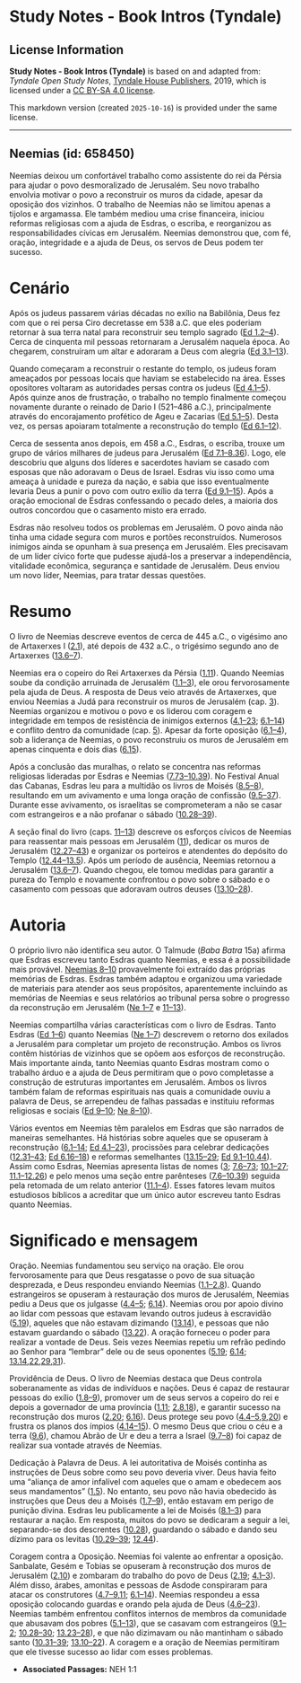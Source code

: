 # Study Notes - Book Intros (Tyndale)

## License Information

**Study Notes - Book Intros (Tyndale)** is based on and adapted from: _Tyndale Open Study Notes_, [Tyndale House Publishers](https://tyndaleopenresources.com/), 2019, which is licensed under a [CC BY-SA 4.0 license](https://creativecommons.org/licenses/by-sa/4.0/legalcode.en).

This markdown version (created `2025-10-16`) is provided under the same license.



--------------------------------

## Neemias (id: 658450)

Neemias deixou um confortável trabalho como assistente do rei da Pérsia para ajudar o povo desmoralizado de Jerusalém. Seu novo trabalho envolvia motivar o povo a reconstruir os muros da cidade, apesar da oposição dos vizinhos. O trabalho de Neemias não se limitou apenas a tijolos e argamassa. Ele também mediou uma crise financeira, iniciou reformas religiosas com a ajuda de Esdras, o escriba, e reorganizou as responsabilidades cívicas em Jerusalém. Neemias demonstrou que, com fé, oração, integridade e a ajuda de Deus, os servos de Deus podem ter sucesso.

Cenário
=======

Após os judeus passarem várias décadas no exílio na Babilônia, Deus fez com que o rei persa Ciro decretasse em 538 a.C. que eles poderiam retornar à sua terra natal para reconstruir seu templo sagrado ([Ed 1\.2–4](https://ref.ly/Ezra1:2-Ezra1:4)). Cerca de cinquenta mil pessoas retornaram a Jerusalém naquela época. Ao chegarem, construíram um altar e adoraram a Deus com alegria ([Ed 3\.1–13](https://ref.ly/Ezra3:1-Ezra3:13)).

Quando começaram a reconstruir o restante do templo, os judeus foram ameaçados por pessoas locais que haviam se estabelecido na área. Esses opositores voltaram as autoridades persas contra os judeus ([Ed 4\.1–5](https://ref.ly/Ezra4:1-Ezra4:5)). Após quinze anos de frustração, o trabalho no templo finalmente começou novamente durante o reinado de Dario I (521–486 a.C.), principalmente através do encorajamento profético de Ageu e Zacarias ([Ed 5\.1–5](https://ref.ly/Ezra5:1-Ezra5:5)). Desta vez, os persas apoiaram totalmente a reconstrução do templo ([Ed 6\.1–12](https://ref.ly/Ezra6:1-Ezra6:12)).

Cerca de sessenta anos depois, em 458 a.C., Esdras, o escriba, trouxe um grupo de vários milhares de judeus para Jerusalém ([Ed 7\.1–8\.36](https://ref.ly/Ezra7:1-Ezra8:36)). Logo, ele descobriu que alguns dos líderes e sacerdotes haviam se casado com esposas que não adoravam o Deus de Israel. Esdras viu isso como uma ameaça à unidade e pureza da nação, e sabia que isso eventualmente levaria Deus a punir o povo com outro exílio da terra ([Ed 9\.1–15](https://ref.ly/Ezra9:1-Ezra9:15)). Após a oração emocional de Esdras confessando o pecado deles, a maioria dos outros concordou que o casamento misto era errado.

Esdras não resolveu todos os problemas em Jerusalém. O povo ainda não tinha uma cidade segura com muros e portões reconstruídos. Numerosos inimigos ainda se opunham à sua presença em Jerusalém. Eles precisavam de um líder cívico forte que pudesse ajudá\-los a preservar a independência, vitalidade econômica, segurança e santidade de Jerusalém. Deus enviou um novo líder, Neemias, para tratar dessas questões.

Resumo
======

O livro de Neemias descreve eventos de cerca de 445 a.C., o vigésimo ano de Artaxerxes I ([2\.1](https://ref.ly/Neh2:1)), até depois de 432 a.C., o trigésimo segundo ano de Artaxerxes ([13\.6–7](https://ref.ly/Neh13:6-Neh13:7)).

Neemias era o copeiro do Rei Artaxerxes da Pérsia ([1\.11](https://ref.ly/Neh1:11)). Quando Neemias soube da condição arruinada de Jerusalém ([1\.1–3](https://ref.ly/Neh1:1-Neh1:3)), ele orou fervorosamente pela ajuda de Deus. A resposta de Deus veio através de Artaxerxes, que enviou Neemias a Judá para reconstruir os muros de Jerusalém (cap. [3](https://ref.ly/Neh3:1-Neh3:32)). Neemias organizou e motivou o povo e os liderou com coragem e integridade em tempos de resistência de inimigos externos ([4\.1–23](https://ref.ly/Neh4:1-Neh4:23); [6\.1–14](https://ref.ly/Neh6:1-Neh6:14)) e conflito dentro da comunidade (cap. [5](https://ref.ly/Neh5:1-Neh5:19)). Apesar da forte oposição ([6\.1–4](https://ref.ly/Neh6:1-Neh6:4)), sob a liderança de Neemias, o povo reconstruiu os muros de Jerusalém em apenas cinquenta e dois dias ([6\.15](https://ref.ly/Neh6:15)).

Após a conclusão das muralhas, o relato se concentra nas reformas religiosas lideradas por Esdras e Neemias ([7\.73–10\.39](https://ref.ly/Neh7:73-Neh10:39)). No Festival Anual das Cabanas, Esdras leu para a multidão os livros de Moisés ([8\.5–8](https://ref.ly/Neh8:5-Neh8:8)), resultando em um avivamento e uma longa oração de confissão ([9\.5–37](https://ref.ly/Neh9:5-Neh9:37)). Durante esse avivamento, os israelitas se comprometeram a não se casar com estrangeiros e a não profanar o sábado ([10\.28–39](https://ref.ly/Neh10:28-Neh10:39)).

A seção final do livro (caps. [11–13](https://ref.ly/Neh11:1-Neh13:31)) descreve os esforços cívicos de Neemias para reassentar mais pessoas em Jerusalém ([11](https://ref.ly/Neh11:1-Neh11:36)), dedicar os muros de Jerusalém ([12\.27–43](https://ref.ly/Neh12:27-Neh12:43)) e organizar os porteiros e atendentes do depósito do Templo ([12\.44–13\.5](https://ref.ly/Neh12:44-Neh13:5)). Após um período de ausência, Neemias retornou a Jerusalém ([13\.6–7](https://ref.ly/Neh13:6-Neh13:7)). Quando chegou, ele tomou medidas para garantir a pureza do Templo e novamente confrontou o povo sobre o sábado e o casamento com pessoas que adoravam outros deuses ([13\.10–28](https://ref.ly/Neh13:10-Neh13:28)).

Autoria
=======

O próprio livro não identifica seu autor. O Talmude (*Baba Batra* 15a) afirma que Esdras escreveu tanto Esdras quanto Neemias, e essa é a possibilidade mais provável. [Neemias 8–10](https://ref.ly/Neh8:1-Neh10:39) provavelmente foi extraído das próprias memórias de Esdras. Esdras também adaptou e organizou uma variedade de materiais para atender aos seus propósitos, aparentemente incluindo as memórias de Neemias e seus relatórios ao tribunal persa sobre o progresso da reconstrução em Jerusalém ([Ne 1–7](https://ref.ly/Neh1:1-Neh7:73) e [11–13](https://ref.ly/Neh11:1-Neh13:31)).

Neemias compartilha várias características com o livro de Esdras. Tanto Esdras ([Ed 1–6](https://ref.ly/Ezra1:1-Ezra6:22)) quanto Neemias ([Ne 1–7](https://ref.ly/Neh1:1-Neh7:73)) descrevem o retorno dos exilados a Jerusalém para completar um projeto de reconstrução. Ambos os livros contêm histórias de vizinhos que se opõem aos esforços de reconstrução. Mais importante ainda, tanto Neemias quanto Esdras mostram como o trabalho árduo e a ajuda de Deus permitiram que o povo completasse a construção de estruturas importantes em Jerusalém. Ambos os livros também falam de reformas espirituais nas quais a comunidade ouviu a palavra de Deus, se arrependeu de falhas passadas e instituiu reformas religiosas e sociais ([Ed 9–10](https://ref.ly/Ezra9:1-Ezra10:44); [Ne 8–10](https://ref.ly/Neh8:1-Neh10:39)).

Vários eventos em Neemias têm paralelos em Esdras que são narrados de maneiras semelhantes. Há histórias sobre aqueles que se opuseram à reconstrução ([6\.1–14](https://ref.ly/Neh6:1-Neh6:14); [Ed 4\.1–23](https://ref.ly/Ezra4:1-Ezra4:23)), procissões para celebrar dedicações ([12\.31–43](https://ref.ly/Neh12:31-Neh12:43); [Ed 6\.16–18](https://ref.ly/Ezra6:16-Ezra6:18)) e reformas semelhantes ([13\.15–29](https://ref.ly/Neh13:15-Neh13:29); [Ed 9\.1–10\.44](https://ref.ly/Ezra9:1-Ezra10:44)). Assim como Esdras, Neemias apresenta listas de nomes ([3](https://ref.ly/Neh3:1-Neh3:32); [7\.6–73](https://ref.ly/Neh7:6-Neh7:73); [10\.1–27](https://ref.ly/Neh10:1-Neh10:27); [11\.1–12\.26](https://ref.ly/Neh11:1-Neh12:26)) e pelo menos uma seção entre parênteses ([7\.6–10\.39](https://ref.ly/Neh7:6-Neh10:39)) seguida pela retomada de um relato anterior ([11\.1–4](https://ref.ly/Neh11:1-Neh11:4)). Esses fatores levam muitos estudiosos bíblicos a acreditar que um único autor escreveu tanto Esdras quanto Neemias.

Significado e mensagem
======================

Oração. Neemias fundamentou seu serviço na oração. Ele orou fervorosamente para que Deus resgatasse o povo de sua situação desprezada, e Deus respondeu enviando Neemias ([1\.1–2\.8](https://ref.ly/Neh1:1-Neh2:8)). Quando estrangeiros se opuseram à restauração dos muros de Jerusalém, Neemias pediu a Deus que os julgasse ([4\.4–5](https://ref.ly/Neh4:4-Neh4:5); [6\.14](https://ref.ly/Neh6:14)). Neemias orou por apoio divino ao lidar com pessoas que estavam levando outros judeus à escravidão ([5\.19](https://ref.ly/Neh5:19)), aqueles que não estavam dizimando ([13\.14](https://ref.ly/Neh13:14)), e pessoas que não estavam guardando o sábado ([13\.22](https://ref.ly/Neh13:22)). A oração forneceu o poder para realizar a vontade de Deus. Seis vezes Neemias repetiu um refrão pedindo ao Senhor para “lembrar” dele ou de seus oponentes ([5\.19](https://ref.ly/Neh5:19); [6\.14](https://ref.ly/Neh6:14); [13\.14](https://ref.ly/Neh13:14),[22](https://ref.ly/Neh13:22),[29](https://ref.ly/Neh13:29),[31](https://ref.ly/Neh13:31)).

Providência de Deus. O livro de Neemias destaca que Deus controla soberanamente as vidas de indivíduos e nações. Deus é capaz de restaurar pessoas do exílio ([1\.8–9](https://ref.ly/Neh1:8-Neh1:9)), promover um de seus servos a copeiro do rei e depois a governador de uma província ([1\.11](https://ref.ly/Neh1:11); [2\.8](https://ref.ly/Neh2:8),[18](https://ref.ly/Neh2:18)), e garantir sucesso na reconstrução dos muros ([2\.20](https://ref.ly/Neh2:20); [6\.16](https://ref.ly/Neh6:16)). Deus protege seu povo ([4\.4–5](https://ref.ly/Neh4:4-Neh4:5),[9](https://ref.ly/Neh4:9),[20](https://ref.ly/Neh4:20)) e frustra os planos dos ímpios ([4\.14–15](https://ref.ly/Neh4:14-Neh4:15)). O mesmo Deus que criou o céu e a terra ([9\.6](https://ref.ly/Neh9:6)), chamou Abrão de Ur e deu a terra a Israel ([9\.7–8](https://ref.ly/Neh9:7-Neh9:8)) foi capaz de realizar sua vontade através de Neemias.

Dedicação à Palavra de Deus. A lei autoritativa de Moisés continha as instruções de Deus sobre como seu povo deveria viver. Deus havia feito uma “aliança de amor infalível com aqueles que o amam e obedecem aos seus mandamentos” ([1\.5](https://ref.ly/Neh1:5)). No entanto, seu povo não havia obedecido às instruções que Deus deu a Moisés ([1\.7–9](https://ref.ly/Neh1:7-Neh1:9)), então estavam em perigo de punição divina. Esdras leu publicamente a lei de Moisés ([8\.1–3](https://ref.ly/Neh8:1-Neh8:3)) para restaurar a nação. Em resposta, muitos do povo se dedicaram a seguir a lei, separando\-se dos descrentes ([10\.28](https://ref.ly/Neh10:28)), guardando o sábado e dando seu dízimo para os levitas ([10\.29–39](https://ref.ly/Neh10:29-Neh10:39); [12\.44](https://ref.ly/Neh12:44)).

Coragem contra a Oposição. Neemias foi valente ao enfrentar a oposição. Sanbalate, Gesém e Tobias se opuseram à reconstrução dos muros de Jerusalém ([2\.10](https://ref.ly/Neh2:10)) e zombaram do trabalho do povo de Deus ([2\.19](https://ref.ly/Neh2:19); [4\.1–3](https://ref.ly/Neh4:1-Neh4:3)). Além disso, árabes, amonitas e pessoas de Asdode conspiraram para atacar os construtores ([4\.7–9](https://ref.ly/Neh4:7-Neh4:9),[11](https://ref.ly/Neh4:11); [6\.1–14](https://ref.ly/Neh6:1-Neh6:14)). Neemias respondeu a essa oposição colocando guardas e orando pela ajuda de Deus ([4\.6–23](https://ref.ly/Neh4:6-Neh4:23)). Neemias também enfrentou conflitos internos de membros da comunidade que abusavam dos pobres ([5\.1–13](https://ref.ly/Neh5:1-Neh5:13)), que se casavam com estrangeiros ([9\.1–2](https://ref.ly/Neh9:1-Neh9:2); [10\.28–30](https://ref.ly/Neh10:28-Neh10:30); [13\.23–28](https://ref.ly/Neh13:23-Neh13:28)), e que não dizimavam ou não mantinham o sábado santo ([10\.31–39](https://ref.ly/Neh10:31-Neh10:39); [13\.10–22](https://ref.ly/Neh13:10-Neh13:22)). A coragem e a oração de Neemias permitiram que ele tivesse sucesso ao lidar com esses problemas.

* **Associated Passages:** NEH 1:1

